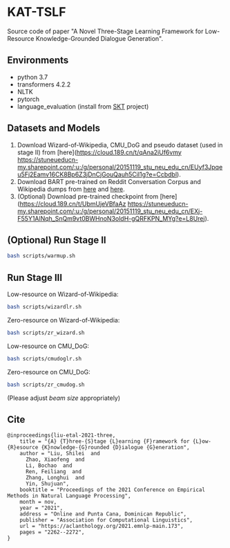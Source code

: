 # KAT-TSLF
Source code of paper "A Novel Three-Stage Learning Framework for Low-Resource Knowledge-Grounded Dialogue Generation".

## Environments
* python 3.7
* transformers 4.2.2
* NLTK
* pytorch
* language_evaluation (install from [SKT](https://github.com/bckim92/sequential-knowledge-transformer) project)

## Datasets and Models 
1. Download Wizard-of-Wikipedia, CMU_DoG and pseudo dataset (used in stage II) from [here](https://cloud.189.cn/t/qAna2iUf6vmy
https://stuneueducn-my.sharepoint.com/:u:/g/personal/20151119_stu_neu_edu_cn/EUyf3Jpqeu5Fj2Eamv16CK8Bp6Z3jDnCjGouQauh5CiI1g?e=Ccbdbl).
2. Download BART pre-trained on Reddit Conversation Corpus and Wikipedia dumps from [here](https://drive.google.com/file/d/1f2VFmTkmOh4w05Dll2a9x-o8YjTimAnK/view?usp=sharing) and [here](https://drive.google.com/file/d/1GjMP8cRAJfWXCYoUpR5xp2CUhSkLMgZY/view?usp=sharing).
3. (Optional) Download pre-trained checkpoint from [here](https://cloud.189.cn/t/UbmUjeVBfaAz
https://stuneueducn-my.sharepoint.com/:u:/g/personal/20151119_stu_neu_edu_cn/EXj-F55Y1AlNqh_SnQm9vt0BWHnoN3oldH-gQRFKPN_MYg?e=L8Urej). 

## (Optional) Run Stage II 
```bash
bash scripts/warmup.sh
```

## Run Stage III 
Low-resource on Wizard-of-Wikipedia: 
```bash
bash scripts/wizardlr.sh
```
Zero-resource on Wizard-of-Wikipedia: 
```bash
bash scripts/zr_wizard.sh
```
Low-resource on CMU_DoG: 
```bash
bash scripts/cmudoglr.sh
```
Zero-resource on CMU_DoG: 
```bash
bash scripts/zr_cmudog.sh
```
(Please adjust *beam size* appropriately)

## Cite
```
@inproceedings{liu-etal-2021-three,
    title = "{A} {T}hree-{S}tage {L}earning {F}ramework for {L}ow-{R}esource {K}nowledge-{G}rounded {D}ialogue {G}eneration",
    author = "Liu, Shilei  and
      Zhao, Xiaofeng  and
      Li, Bochao  and
      Ren, Feiliang  and
      Zhang, Longhui  and
      Yin, Shujuan",
    booktitle = "Proceedings of the 2021 Conference on Empirical Methods in Natural Language Processing",
    month = nov,
    year = "2021",
    address = "Online and Punta Cana, Dominican Republic",
    publisher = "Association for Computational Linguistics",
    url = "https://aclanthology.org/2021.emnlp-main.173",
    pages = "2262--2272",
}
```